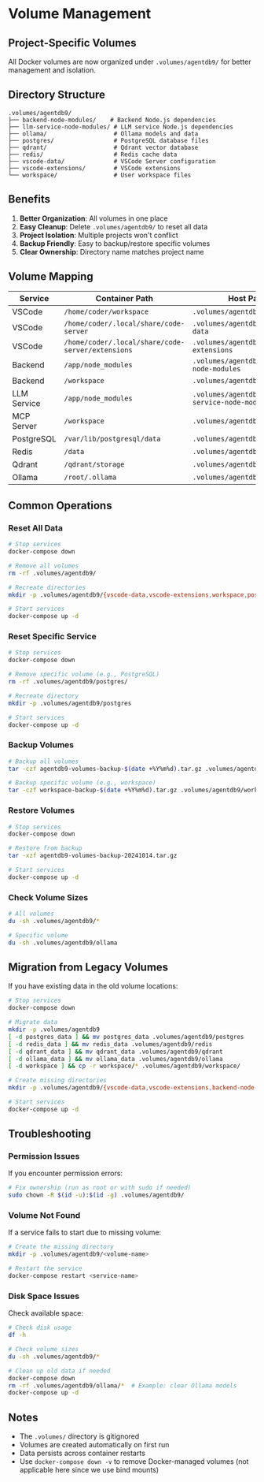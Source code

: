 # Volume Management

## Project-Specific Volumes

All Docker volumes are now organized under `.volumes/agentdb9/` for better management and isolation.

## Directory Structure

```
.volumes/agentdb9/
├── backend-node-modules/    # Backend Node.js dependencies
├── llm-service-node-modules/ # LLM service Node.js dependencies
├── ollama/                   # Ollama models and data
├── postgres/                 # PostgreSQL database files
├── qdrant/                   # Qdrant vector database
├── redis/                    # Redis cache data
├── vscode-data/              # VSCode Server configuration
├── vscode-extensions/        # VSCode extensions
└── workspace/                # User workspace files
```

## Benefits

1. **Better Organization**: All volumes in one place
2. **Easy Cleanup**: Delete `.volumes/agentdb9/` to reset all data
3. **Project Isolation**: Multiple projects won't conflict
4. **Backup Friendly**: Easy to backup/restore specific volumes
5. **Clear Ownership**: Directory name matches project name

## Volume Mapping

| Service | Container Path | Host Path |
|---------|---------------|-----------|
| VSCode | `/home/coder/workspace` | `.volumes/agentdb9/workspace` |
| VSCode | `/home/coder/.local/share/code-server` | `.volumes/agentdb9/vscode-data` |
| VSCode | `/home/coder/.local/share/code-server/extensions` | `.volumes/agentdb9/vscode-extensions` |
| Backend | `/app/node_modules` | `.volumes/agentdb9/backend-node-modules` |
| Backend | `/workspace` | `.volumes/agentdb9/workspace` |
| LLM Service | `/app/node_modules` | `.volumes/agentdb9/llm-service-node-modules` |
| MCP Server | `/workspace` | `.volumes/agentdb9/workspace` |
| PostgreSQL | `/var/lib/postgresql/data` | `.volumes/agentdb9/postgres` |
| Redis | `/data` | `.volumes/agentdb9/redis` |
| Qdrant | `/qdrant/storage` | `.volumes/agentdb9/qdrant` |
| Ollama | `/root/.ollama` | `.volumes/agentdb9/ollama` |

## Common Operations

### Reset All Data

```bash
# Stop services
docker-compose down

# Remove all volumes
rm -rf .volumes/agentdb9/

# Recreate directories
mkdir -p .volumes/agentdb9/{vscode-data,vscode-extensions,workspace,postgres,redis,qdrant,ollama,backend-node-modules,llm-service-node-modules}

# Start services
docker-compose up -d
```

### Reset Specific Service

```bash
# Stop services
docker-compose down

# Remove specific volume (e.g., PostgreSQL)
rm -rf .volumes/agentdb9/postgres/

# Recreate directory
mkdir -p .volumes/agentdb9/postgres

# Start services
docker-compose up -d
```

### Backup Volumes

```bash
# Backup all volumes
tar -czf agentdb9-volumes-backup-$(date +%Y%m%d).tar.gz .volumes/agentdb9/

# Backup specific volume (e.g., workspace)
tar -czf workspace-backup-$(date +%Y%m%d).tar.gz .volumes/agentdb9/workspace/
```

### Restore Volumes

```bash
# Stop services
docker-compose down

# Restore from backup
tar -xzf agentdb9-volumes-backup-20241014.tar.gz

# Start services
docker-compose up -d
```

### Check Volume Sizes

```bash
# All volumes
du -sh .volumes/agentdb9/*

# Specific volume
du -sh .volumes/agentdb9/ollama
```

## Migration from Legacy Volumes

If you have existing data in the old volume locations:

```bash
# Stop services
docker-compose down

# Migrate data
mkdir -p .volumes/agentdb9
[ -d postgres_data ] && mv postgres_data .volumes/agentdb9/postgres
[ -d redis_data ] && mv redis_data .volumes/agentdb9/redis
[ -d qdrant_data ] && mv qdrant_data .volumes/agentdb9/qdrant
[ -d ollama_data ] && mv ollama_data .volumes/agentdb9/ollama
[ -d workspace ] && cp -r workspace/* .volumes/agentdb9/workspace/

# Create missing directories
mkdir -p .volumes/agentdb9/{vscode-data,vscode-extensions,backend-node-modules,llm-service-node-modules}

# Start services
docker-compose up -d
```

## Troubleshooting

### Permission Issues

If you encounter permission errors:

```bash
# Fix ownership (run as root or with sudo if needed)
sudo chown -R $(id -u):$(id -g) .volumes/agentdb9/
```

### Volume Not Found

If a service fails to start due to missing volume:

```bash
# Create the missing directory
mkdir -p .volumes/agentdb9/<volume-name>

# Restart the service
docker-compose restart <service-name>
```

### Disk Space Issues

Check available space:

```bash
# Check disk usage
df -h

# Check volume sizes
du -sh .volumes/agentdb9/*

# Clean up old data if needed
docker-compose down
rm -rf .volumes/agentdb9/ollama/*  # Example: clear Ollama models
docker-compose up -d
```

## Notes

- The `.volumes/` directory is gitignored
- Volumes are created automatically on first run
- Data persists across container restarts
- Use `docker-compose down -v` to remove Docker-managed volumes (not applicable here since we use bind mounts)
